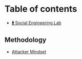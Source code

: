# Table of contents

* [🚹 Social Engineering Lab](README.md)

## Methodology

* [Attacker Mindset](methodology/attacker-mindset.md)
